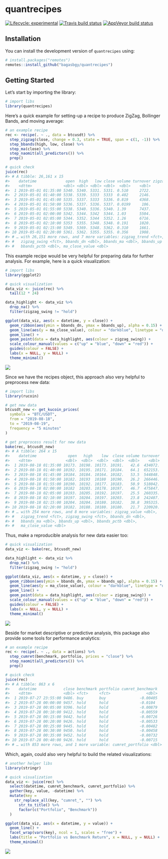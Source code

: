 
# quantrecipes

<!-- badges: start -->

[![Lifecycle:
experimental](https://img.shields.io/badge/lifecycle-experimental-orange.svg)](https://www.tidyverse.org/lifecycle/#experimental)
[![Travis build
status](https://travis-ci.org/bagasbgy/quantrecipes.svg?branch=master)](https://travis-ci.org/bagasbgy/quantrecipes)
[![AppVeyor build
status](https://ci.appveyor.com/api/projects/status/github/bagasbgy/quantrecipes?branch=master&svg=true)](https://ci.appveyor.com/project/bagasbgy/quantrecipes)
<!-- badges: end -->

## Installation

You can install the development version of `quantrecipes` using:

``` r
# install.packages("remotes")
remotes::install_github("bagasbgy/quantrecipes")
```

## Getting Started

Let’s start by importing the library:

``` r
# import libs
library(quantrecipes)
```

Here’s a quick example for setting-up a recipe to produce ZigZag,
Bollinger Bands, and moving average:

``` r
# an example recipe
rec <- recipe(. ~ ., data = btcusdt) %>% 
  step_zigzag(close, change = 0.3, state = TRUE, span = c(1, -1)) %>% 
  step_bbands(high, low, close) %>% 
  step_ma(close) %>% 
  step_naomit(all_predictors()) %>% 
  prep()

# quick check
juice(rec)
#> # A tibble: 26,161 x 15
#>    datetime             open  high   low close volume turnover zigzag_value
#>    <dttm>              <dbl> <dbl> <dbl> <dbl>  <dbl>    <dbl>        <dbl>
#>  1 2019-05-01 01:35:00 5340. 5340. 5331. 5331. 0.510     2722.        5344.
#>  2 2019-05-01 01:40:00 5338. 5339. 5333  5333  0.402     2146.        5346.
#>  3 2019-05-01 01:45:00 5335. 5337. 5333  5336. 0.819     4368.        5348.
#>  4 2019-05-01 01:50:00 5336. 5337. 5336. 5337. 0.0199     106.        5350.
#>  5 2019-05-01 01:55:00 5338. 5340. 5336. 5340. 1.39      7437.        5351.
#>  6 2019-05-01 02:00:00 5342. 5344. 5342  5344. 1.03      5504.        5353.
#>  7 2019-05-01 02:05:00 5344. 5352. 5344  5352. 1.26      6716.        5355.
#>  8 2019-05-01 02:10:00 5353  5355. 5348. 5348. 0.191     1020.        5357.
#>  9 2019-05-01 02:15:00 5349. 5369. 5348. 5362. 0.310     1661.        5358.
#> 10 2019-05-01 02:20:00 5361. 5362. 5355. 5355. 0.356     1908.        5360.
#> # … with 26,151 more rows, and 7 more variables: zigzag_trend <fct>,
#> #   zigzag_swing <fct>, bbands_dn <dbl>, bbands_ma <dbl>, bbands_up <dbl>,
#> #   bbands_pctb <dbl>, ma_close_value <dbl>
```

This example recipe would be very helpful for preparing data for further
analysis. For example, here is a quick visualization:

``` r
# import libs
library(ggplot2)

# quick visualization
data_viz <- juice(rec) %>% 
  tail(12 * 24)

data_highlight <- data_viz %>% 
  drop_na() %>% 
  filter(zigzag_swing != "hold")

ggplot(data_viz, aes(x = datetime, y = close)) +
  geom_ribbon(aes(ymin = bbands_dn, ymax = bbands_up), alpha = 0.15) +
  geom_line(aes(y = ma_close_value), colour = "darkblue", linetype = "dashed", alpha = 0.5) +
  geom_line() +
  geom_point(data = data_highlight, aes(colour = zigzag_swing)) +
  scale_colour_manual(values = c("up" = "blue", "down" = "red")) +
  guides(colour = FALSE) +
  labs(x = NULL, y = NULL) +
  theme_minimal()
```

<img src="man/figures/README-unnamed-chunk-5-1.png" style="display: block; margin: auto;" />

Since we have the recipes object, this approach also very helpful to
preprocess new data:

``` r
# import libs
library(rucoin)

# get new data
btcusdt_new <- get_kucoin_prices(
  symbols = "BTC/USDT",
  from = "2019-08-18",
  to = "2019-08-19",
  frequency = "5 minutes"
)

# get preprocess result for new data
bake(rec, btcusdt_new)
#> # A tibble: 264 x 15
#>    datetime              open   high    low  close volume turnover
#>    <dttm>               <dbl>  <dbl>  <dbl>  <dbl>  <dbl>    <dbl>
#>  1 2019-08-18 01:35:00 10173. 10198. 10173. 10191.   42.6  434072.
#>  2 2019-08-18 01:40:00 10192. 10195. 10171. 10184.   64.1  652153.
#>  3 2019-08-18 01:45:00 10184. 10184. 10164. 10182.   53.5  544848.
#>  4 2019-08-18 01:50:00 10182. 10193  10180  10190.   26.2  266446.
#>  5 2019-08-18 01:55:00 10190. 10192. 10177. 10183.   50.9  518042.
#>  6 2019-08-18 02:00:00 10182  10203. 10178. 10197.   46.7  475847.
#>  7 2019-08-18 02:05:00 10193. 10205. 10192. 10197.   25.5  260335.
#>  8 2019-08-18 02:10:00 10197. 10204. 10197. 10203.   23.8  242407.
#>  9 2019-08-18 02:15:00 10204. 10204. 10180. 10182.   38.8  395315.
#> 10 2019-08-18 02:20:00 10182. 10188. 10180. 10180.   21.7  220920.
#> # … with 254 more rows, and 8 more variables: zigzag_value <dbl>,
#> #   zigzag_trend <fct>, zigzag_swing <fct>, bbands_dn <dbl>,
#> #   bbands_ma <dbl>, bbands_up <dbl>, bbands_pctb <dbl>,
#> #   ma_close_value <dbl>
```

Thus, make a reproducible analysis for new data easier too:

``` r
# quick visualization
data_viz <- bake(rec, btcusdt_new)

data_highlight <- data_viz %>% 
  drop_na() %>% 
  filter(zigzag_swing != "hold")

ggplot(data_viz, aes(x = datetime, y = close)) +
  geom_ribbon(aes(ymin = bbands_dn, ymax = bbands_up), alpha = 0.15) +
  geom_line(aes(y = ma_close_value), colour = "darkblue", linetype = "dashed", alpha = 0.5) +
  geom_line() +
  geom_point(data = data_highlight, aes(colour = zigzag_swing)) +
  scale_colour_manual(values = c("up" = "blue", "down" = "red")) +
  guides(colour = FALSE) +
  labs(x = NULL, y = NULL) +
  theme_minimal()
```

<img src="man/figures/README-unnamed-chunk-7-1.png" style="display: block; margin: auto;" />

Beside for market descriptive or predictive analysis, this package also
provide some tools for performance analytics:

``` r
# an example recipe
rec <- recipe(. ~ ., data = actions) %>% 
  step_cumret(benchmark, portfolio, prices = "close") %>%
  step_naomit(all_predictors()) %>%
  prep()

# quick check
juice(rec)
#> # A tibble: 863 x 6
#>    datetime            close benchmark portfolio cumret_benchmark
#>    <dttm>              <dbl> <fct>     <fct>                <dbl>
#>  1 2019-07-27 23:55:00 9486. buy       buy               -0.00405
#>  2 2019-07-28 00:00:00 9457. hold      hold              -0.0104 
#>  3 2019-07-28 00:05:00 9396. hold      hold              -0.00879
#>  4 2019-07-28 00:10:00 9412. hold      hold              -0.00559
#>  5 2019-07-28 00:15:00 9442. hold      hold              -0.00726
#>  6 2019-07-28 00:20:00 9426. hold      hold              -0.00533
#>  7 2019-07-28 00:25:00 9445. hold      hold              -0.00482
#>  8 2019-07-28 00:30:00 9450. hold      hold              -0.00458
#>  9 2019-07-28 00:35:00 9452. hold      hold              -0.00732
#> 10 2019-07-28 00:40:00 9426. hold      hold              -0.00715
#> # … with 853 more rows, and 1 more variable: cumret_portfolio <dbl>
```

Which, again, could also very helpful to build the related
visualizations:

``` r
# another helper libs
library(stringr)

# quick visualization
data_viz <- juice(rec) %>% 
  select(datetime, cumret_benchmark, cumret_portfolio) %>% 
  gather(key, value, -datetime) %>% 
  mutate(key =
    str_replace_all(key, "cumret_", "") %>% 
      str_to_title() %>% 
      factor(c("Portfolio", "Benchmark"))
  )

ggplot(data_viz, aes(x = datetime, y = value)) +
  geom_line() +
  facet_wrap(vars(key), ncol = 1, scales = "free") +
  labs(title = "Portfolio vs Benchmark Return", x = NULL, y = NULL) +
  theme_minimal()
```

<img src="man/figures/README-unnamed-chunk-9-1.png" style="display: block; margin: auto;" />
